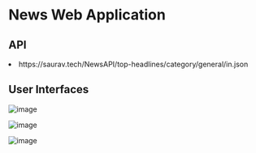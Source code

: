 # News Web Application

## API
<li>https://saurav.tech/NewsAPI/top-headlines/category/general/in.json

## User Interfaces

![image](https://github.com/janith720/News-app/assets/85020879/3bf41c74-323f-4c71-930e-abde0f89e13a)

![image](https://github.com/janith720/News-app/assets/85020879/b8eaa9e8-d146-4553-8465-acd394a5de0c)

![image](https://github.com/janith720/News-app/assets/85020879/5b7fae1a-0e3a-47aa-9f21-7d043f3bad4a)



